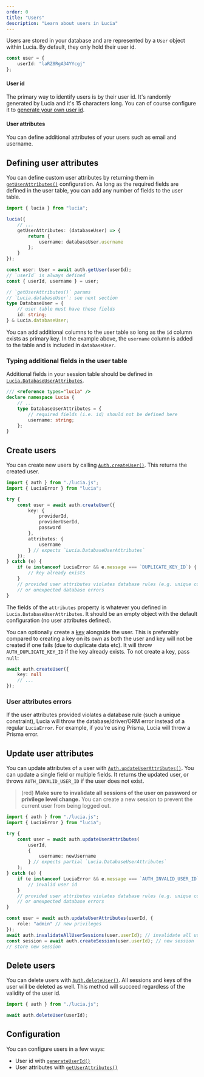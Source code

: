 ```yaml
---
order: 0
title: "Users"
description: "Learn about users in Lucia"
---
```


Users are stored in your database and are represented by a `User` object within Lucia. By default, they only hold their user id.

```ts
const user = {
	userId: "laRZ8RgA34YYcgj"
};
```

#### User id

The primary way to identify users is by their user id. It's randomly generated by Lucia and it's 15 characters long. You can of course configure it to [generate your own user id]().

#### User attributes

You can define additional attributes of your users such as email and username.

## Defining user attributes

You can define custom user attributes by returning them in [`getUserAttributes()`]() configuration. As long as the required fields are defined in the user table, you can add any number of fields to the user table.

```ts
import { lucia } from "lucia";

lucia({
	// ...
	getUserAttributes: (databaseUser) => {
		return {
			username: databaseUser.username
		};
	}
});

const user: User = await auth.getUser(userId);
// `userId` is always defined
const { userId, username } = user;

// `getUserAttributes()` params
// `Lucia.databaseUser`: see next section
type DatabaseUser = {
	// user table must have these fields
	id: string;
} & Lucia.databaseUser;
```

You can add additional columns to the user table so long as the `id` column exists as primary key. In the example above, the `username` column is added to the table and is included in `databaseUser`.

### Typing additional fields in the user table

Additional fields in your session table should be defined in [`Lucia.DatabaseUserAttributes`]().

```ts
/// <reference types="lucia" />
declare namespace Lucia {
	// ...
	type DatabaseUserAttributes = {
		// required fields (i.e. id) should not be defined here
		username: string;
	};
}
```

## Create users

You can create new users by calling [`Auth.createUser()`](). This returns the created user.

```ts
import { auth } from "./lucia.js";
import { LuciaError } from "lucia";

try {
	const user = await auth.createUser({
		key: {
			providerId,
			providerUserId,
			password
		},
		attributes: {
			username
		} // expects `Lucia.DatabaseUserAttributes`
	});
} catch (e) {
	if (e instanceof LuciaError && e.message === `DUPLICATE_KEY_ID`) {
		// key already exists
	}
	// provided user attributes violates database rules (e.g. unique constraint)
	// or unexpected database errors
}
```

The fields of the `attributes` property is whatever you defined in `Lucia.DatabaseUserAttributes`. It should be an empty object with the default configuration (no user attributes defined).

You can optionally create a [key]() alongside the user. This is preferably compared to creating a key on its own as both the user and key will not be created if one fails (due to duplicate data etc). It will throw `AUTH_DUPLICATE_KEY_ID` if the key already exists. To not create a key, pass `null`:

```ts
await auth.createUser({
	key: null
	// ...
});
```

### User attributes errors

If the user attributes provided violates a database rule (such a unique constraint), Lucia will throw the database/driver/ORM error instead of a regular `LuciaError`. For example, if you're using Prisma, Lucia will throw a Prisma error.

## Update user attributes

You can update attributes of a user with [`Auth.updateUserAttributes()`](). You can update a single field or multiple fields. It returns the updated user, or throws `AUTH_INVALID_USER_ID` if the user does not exist.

> (red) **Make sure to invalidate all sessions of the user on password or privilege level change.** You can create a new session to prevent the current user from being logged out.

```ts
import { auth } from "./lucia.js";
import { LuciaError } from "lucia";

try {
	const user = await auth.updateUserAttributes(
		userId,
		{
			username: newUsername
		} // expects partial `Lucia.DatabaseUserAttributes`
	);
} catch (e) {
	if (e instanceof LuciaError && e.message === `AUTH_INVALID_USER_ID`) {
		// invalid user id
	}
	// provided user attributes violates database rules (e.g. unique constraint)
	// or unexpected database errors
}
```

```ts
const user = await auth.updateUserAttributes(userId, {
	role: "admin" // new privileges
});
await auth.invalidateAllUserSessions(user.userId); // invalidate all user sessions => logout all sessions
const session = await auth.createSession(user.userId); // new session
// store new session
```

## Delete users

You can delete users with [`Auth.deleteUser()`](). All sessions and keys of the user will be deleted as well. This method will succeed regardless of the validity of the user id.

```ts
import { auth } from "./lucia.js";

await auth.deleteUser(userId);
```

## Configuration

You can configure users in a few ways:

- User id with [`generateUserId()`]()
- User attributes with [`getUserAttributes()`]()

